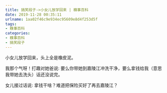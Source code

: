 ```yaml
---
title: 搞笑段子->小女儿放学回来 | 糗事百科
date: 2019-11-28 00:35:11
urlname: 1aa02f46c9e934ec95609e8d4f253d5f
tags: 
- 糗事百科
categories:
- 糗事百科
- 搞笑段子
---
```

小女儿放学回来，头上全是橡皮泥。

我那个气呀！打趣对她爸说: 要么你带她到嘉陵江冲洗干净，要么拿钱给我（意思我带她去洗头）话还没说完。

女儿接过话说: 拿钱干啥？难道把保险买好了再去嘉陵江？


